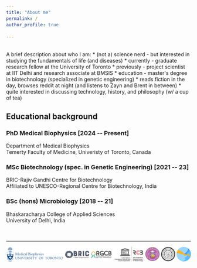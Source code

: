 ```yaml
---
title: "About me"
permalink: /
author_profile: true

---
```

<br>
A brief description about who I am:
* (not a) science nerd - but interested in studying the fundamentals of life (and diseases)
* currently - graduate research fellow at the University of Toronto
* previously - project scientist at IIT Delhi and research associate at BMSIS
* education - master's degree in biotechnology (specialized in genetic engineering)
* reads fiction in the day, browses reddit at night (and listens to Zayn and Brent in between)
* quite interested in discussing technology, history, and philosophy (w/ a cup of tea)

## Educational background
### PhD Medical Biophysics [2024 -- Present]
Department of Medical Biophysics <br>
Temerty Faculty of Medicine, Univeristy of Toronto, Canada
### MSc Biotechnology (spec. in Genetic Engineering) [2021 -- 23]
BRIC-Rajiv Gandhi Centre for Biotechnology <br>
Affiliated to UNESCO-Regional Centre for Biotechnology, India
### BSc (hons) Microbiology [2018 -- 21]
Bhaskaracharya College of Applied Sciences <br>
University of Delhi, India <br> <br> <br>

<hr>
<img style="width:600px;" src="/images/logos-new2.png" alt="Institute_Logos" class="inline"/>

